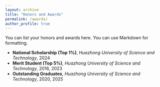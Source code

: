 ```yaml
---
layout: archive
title: "Honors and Awards"
permalink: /awards/
author_profile: true
---
```


You can list your honors and awards here. You can use Markdown for formatting.

*   **National Scholarship (Top 1%)**, *Huazhong University of Science and Technology*, 2024
*   **Merit Student (Top 5%)**, *Huazhong University of Science and Technology*, 2016, 2023
*   **Outstanding Graduates**, *Huazhong University of Science and Technology*, 2020, 2025